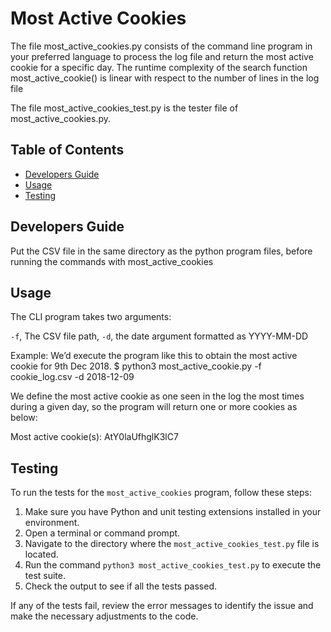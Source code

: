 # Most Active Cookies

The file most_active_cookies.py consists of the command line program in your preferred language to process the log file and return the most active cookie for a specific day. The runtime complexity of the search function most_active_cookie() is linear with respect to the number of lines in the log file

The file most_active_cookies_test.py is the tester file of most_active_cookies.py. 


## Table of Contents

- [Developers Guide](#developers-guide)
- [Usage](#usage)
- [Testing](#testing)

## Developers Guide

Put the CSV file in the same directory as the python program files, before running the commands with most_active_cookies

## Usage

The CLI program takes two arguments:

`-f`, The CSV file path,
`-d`, the date argument formatted as YYYY-MM-DD


Example:
We’d execute the program like this to obtain the most active cookie for 9th Dec 2018.
$ python3 most_active_cookie.py -f cookie_log.csv -d 2018-12-09

We define the most active cookie as one seen in the log the most times during a given day,
so the program will return one or more cookies as below:

Most active cookie(s):
AtY0laUfhglK3lC7

## Testing 

To run the tests for the `most_active_cookies` program, follow these steps:

1. Make sure you have Python and unit testing extensions installed in your environment.
2. Open a terminal or command prompt.
3. Navigate to the directory where the `most_active_cookies_test.py` file is located.
4. Run the command `python3 most_active_cookies_test.py` to execute the test suite.
5. Check the output to see if all the tests passed.

If any of the tests fail, review the error messages to identify the issue and make the necessary adjustments to the code.
